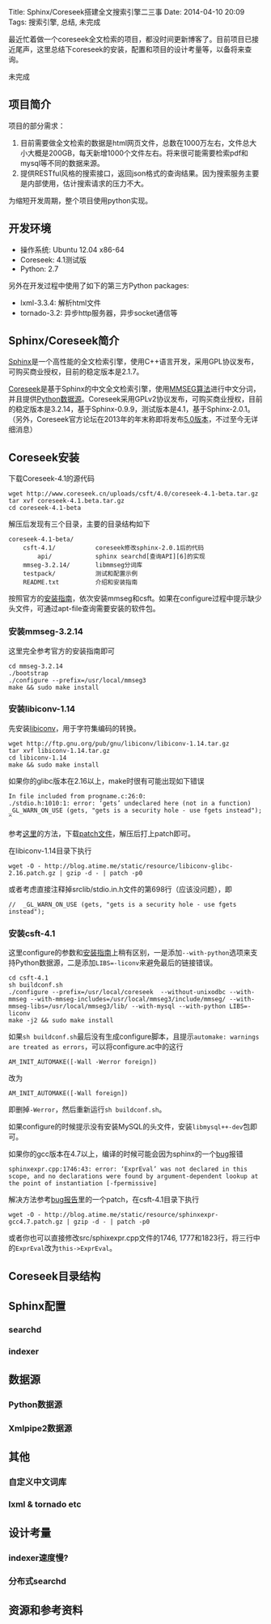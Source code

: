 Title: Sphinx/Coreseek搭建全文搜索引擎二三事
Date: 2014-04-10 20:09
Tags: 搜索引擎, 总结, 未完成

[1]: http://sphinxsearch.com/
[2]: http://www.coreseek.cn/
[3]: http://technology.chtsai.org/mmseg/
[4]: http://www.coreseek.cn/docs/coreseek_4.1-sphinx_2.0.1-beta.html#pysource
[5]: http://www.coreseek.cn/forum/4_11166_0.html
[6]: http://sphinxsearch.com/docs/archives/2.0.1/api-reference.html
[7]: http://www.coreseek.cn/products-install/install_on_bsd_linux/
[8]: https://www.gnu.org/software/libiconv/
[9]: http://forum.z27315.com/topic/15662-%E8%A7%A3%E5%86%B3%E7%BC%96%E8%AF%91libiconv%E6%97%B6%E7%9A%84gets-undeclared-here%E9%94%99%E8%AF%AF/
[10]: https://bugs.debian.org/cgi-bin/bugreport.cgi?bug=667378

最近忙着做一个coreseek全文检索的项目，都没时间更新博客了。目前项目已接近尾声，这里总结下coreseek的安装，配置和项目的设计考量等，以备将来查询。

未完成

## 项目简介
项目的部分需求：

1. 目前需要做全文检索的数据是html网页文件，总数在1000万左右，文件总大小大概是200GB，每天新增1000个文件左右。将来很可能需要检索pdf和mysql等不同的数据来源。
2. 提供RESTful风格的搜索接口，返回json格式的查询结果。因为搜索服务主要是内部使用，估计搜索请求的压力不大。

为缩短开发周期，整个项目使用python实现。

## 开发环境

* 操作系统: Ubuntu 12.04 x86-64
* Coreseek: 4.1测试版
* Python: 2.7

另外在开发过程中使用了如下的第三方Python packages:

* lxml-3.3.4: 解析html文件
* tornado-3.2: 异步http服务器，异步socket通信等

## Sphinx/Coreseek简介
[Sphinx][1]是一个高性能的全文检索引擎，使用C++语言开发，采用GPL协议发布，可购买商业授权，目前的稳定版本是2.1.7。

[Coreseek][2]是基于Sphinx的中文全文检索引擎，使用[MMSEG算法][3]进行中文分词，并且提供[Python数据源][4]。Coreseek采用GPLv2协议发布，可购买商业授权，目前的稳定版本是3.2.14，基于Sphinx-0.9.9，测试版本是4.1，基于Sphinx-2.0.1。（另外，Coreseek官方论坛在2013年的年末称即将发布[5.0版本][5]，不过至今无详细消息）

## Coreseek安装
下载Coreseek-4.1的源代码

    wget http://www.coreseek.cn/uploads/csft/4.0/coreseek-4.1-beta.tar.gz
    tar xvf coreseek-4.1.beta.tar.gz
    cd coreseek-4.1-beta

解压后发现有三个目录，主要的目录结构如下

    coreseek-4.1-beta/
        csft-4.1/           coreseek修改sphinx-2.0.1后的代码
            api/            sphinx searchd[查询API][6]的实现
        mmseg-3.2.14/       libmmseg分词库
        testpack/           测试和配置示例
        README.txt          介绍和安装指南

按照官方的[安装指南][7]，依次安装mmseg和csft。如果在configure过程中提示缺少头文件，可通过apt-file查询需要安装的软件包。

### 安装mmseg-3.2.14
这里完全参考官方的安装指南即可

    cd mmseg-3.2.14
    ./bootstrap
    ./configure --prefix=/usr/local/mmseg3
    make && sudo make install

### 安装libiconv-1.14
先安装[libiconv][8]，用于字符集编码的转换。

    wget http://ftp.gnu.org/pub/gnu/libiconv/libiconv-1.14.tar.gz
    tar xvf libiconv-1.14.tar.gz
    cd libiconv-1.14
    make && sudo make install

如果你的glibc版本在2.16以上，make时很有可能出现如下错误

    In file included from progname.c:26:0:
    ./stdio.h:1010:1: error: ‘gets’ undeclared here (not in a function)
    _GL_WARN_ON_USE (gets, "gets is a security hole - use fgets instead");
    ^

参考[这里][9]的方法，下载[patch文件](http://www.itkb.ro/userfiles/file/libiconv-glibc-2.16.patch.gz)，解压后打上patch即可。

在libiconv-1.14目录下执行

    wget -O - http://blog.atime.me/static/resource/libiconv-glibc-2.16.patch.gz | gzip -d - | patch -p0

或者考虑直接注释掉srclib/stdio.in.h文件的第698行（应该没问题），即

    //  _GL_WARN_ON_USE (gets, "gets is a security hole - use fgets instead");
 
### 安装csft-4.1
这里configure的参数和[安装指南][7]上稍有区别，一是添加`--with-python`选项来支持Python数据源，二是添加`LIBS=-liconv`来避免最后的链接错误。

    cd csft-4.1
    sh buildconf.sh
    ./configure --prefix=/usr/local/coreseek  --without-unixodbc --with-mmseg --with-mmseg-includes=/usr/local/mmseg3/include/mmseg/ --with-mmseg-libs=/usr/local/mmseg3/lib/ --with-mysql --with-python LIBS=-liconv
    make -j2 && sudo make install

如果`sh buildconf.sh`最后没有生成configure脚本，且提示`automake: warnings are treated as errors`，可以将configure.ac中的这行

    AM_INIT_AUTOMAKE([-Wall -Werror foreign])

改为
    
    AM_INIT_AUTOMAKE([-Wall foreign])

即删掉`-Werror`，然后重新运行`sh buildconf.sh`。

如果configure的时候提示没有安装MySQL的头文件，安装`libmysql++-dev`包即可。

如果你的gcc版本在4.7以上，编译的时候可能会因为sphinx的一个[bug][10]报错

    sphinxexpr.cpp:1746:43: error: ‘ExprEval’ was not declared in this scope, and no declarations were found by argument-dependent lookup at the point of instantiation [-fpermissive]

解决方法参考[bug报告][10]里的一个patch，在csft-4.1目录下执行

    wget -O - http://blog.atime.me/static/resource/sphinxexpr-gcc4.7.patch.gz | gzip -d - | patch -p0

或者你也可以直接修改src/sphixexpr.cpp文件的1746, 1777和1823行，将三行中的`ExprEval`改为`this->ExprEval`。

## Coreseek目录结构
## Sphinx配置
### searchd
### indexer
## 数据源
### Python数据源
### Xmlpipe2数据源
## 其他
### 自定义中文词库
### lxml & tornado etc
## 设计考量
### indexer速度慢?
### 分布式searchd
## 资源和参考资料

